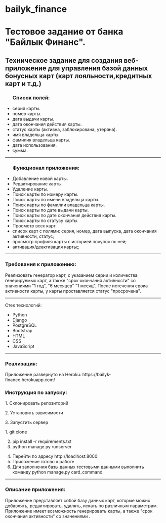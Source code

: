 # bailyk_finance
<h1>Тестовое задание от банка "Байлык Финанс".</h1>

<h2>Техническое задание для создания веб-приложение для управления базой данных бонусных карт (карт лояльности,кредитных карт и т.д.)</h2>

<ul>
<h3>Список полей: </h3>
<li>серия карты.</li>
<li>номер карты.</li>
<li>дата выдачи карты.</li>
<li>дата окончания действия карты.</li>
<li>статус карты (активна, заблокирована, утеряна).</li>
<li>имя владельца карты.</li>
<li>фамилия владельца карты.</li>
<li>дата использования.</li>
<li>сумма.</li>
</ul>
<hr>
<ul>
<h3>
Функционал приложения: </h3>
<li>Добавление новой карты.</li>
<li>Редактирование карты.</li>
<li>Удаление карты.</li>
<li>Поиск карты по номеру карты.</li>
<li>Поиск карты по имени владельца карты.</li>
<li>Поиск карты по фамилии владельца карты.</li>
<li>Поиск карты по дате выдачи карты.</li>
<li>Поиск карты по дате окончания действия карты.</li>
<li>Поиск карты по статусу карты.</li>
<li>Просмотр всех карт.</li>
<li>список карт с полями: серия, номер, дата выпуска, дата окончания активности, статус;</li>
<li>просмотр профиля карты с историей покупок по ней;</li>
<li>активация/деактивация карты;;</li>
</ul>
<hr>

<h3>Требования к приложению:</h3>
<p>Реализовать генератор карт, с указанием серии и количества генерируемых 
карт, а также "срок окончания активности" со значениями "1 год", "6 месяцев" 
"1 месяц". После истечения срока активности карты, у карты проставляется 
статус "просрочена".</p>

<hr>

Стек технологий:
<ul>
<li>Python</li>
<li>Django</li>
<li>PostgreSQL</li>
<li>Bootstrap</li>
<li>HTML</li>
<li>CSS</li>
<li>JavaScript</li>
</ul>

<hr>

<h3>Реализация:</h3>
<p>Приложение развернуто на Heroku: https://bailyk-finance.herokuapp.com/</p>


<h3>Инструкция по запуску:</h3>
<p>1. Склонировать репозиторий</p>
<p>2. Установить зависимости</p>
<p>3. Запустить сервер</p>

<p>1. git clone

2. pip install -r requirements.txt
3. python manage.py runserver</p>
4. Перейти по адресу http://loaclhost:8000
5. Приложение готово к работе
6. Для заполнения базы данных тестовыми данными выполнить команду python manage.py card_command
<hr>

<h3>Описание приложения:</h3>
<p>Приложение представляет собой базу данных карт, которые можно добавлять,
редактировать, удалять, искать по различным параметрам. Приложение имеет
возможность генерировать карты, а также "срок окончания активности" со значениями .</p>



